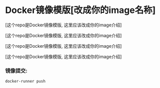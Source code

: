 # Docker镜像模版[改成你的image名称]

[这个repo是Docker镜像模版, 这里应该改成你的image介绍]

[这个repo是Docker镜像模版, 这里应该改成你的image介绍]

[这个repo是Docker镜像模版, 这里应该改成你的image介绍]

[这个repo是Docker镜像模版, 这里应该改成你的image介绍]

### 镜像提交:

```
docker-runner push
```

